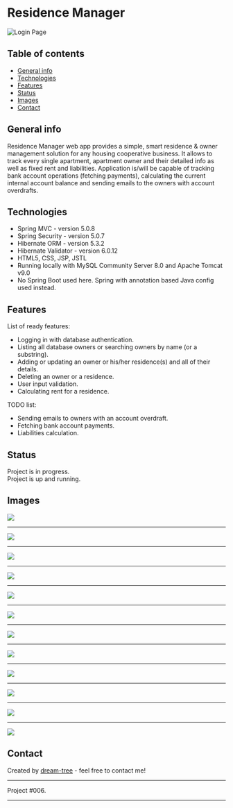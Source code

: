 # Residence Manager
![Login Page](https://github.com/dream-tree/ResidenceManager/blob/master/src/main/webapp/resources/images/login.jpg)


## Table of contents
* [General info](#general-info)
* [Technologies](#technologies)
* [Features](#features)
* [Status](#status)
* [Images](#images)
* [Contact](#contact)

## General info
Residence Manager web app provides a simple, smart residence & owner management solution for any housing cooperative business.
It allows to track every single apartment, apartment owner and their detailed info as well as fixed rent and liabilities.
Application is/will be capable of tracking bank account operations (fetching payments),
calculating the current internal account balance and sending emails to the owners with account overdrafts.

## Technologies
* Spring MVC - version 5.0.8
* Spring Security - version 5.0.7
* Hibernate ORM - version 5.3.2
* Hibernate Validator - version 6.0.12
* HTML5, CSS, JSP, JSTL <br>
* Running locally with MySQL Community Server 8.0 and Apache Tomcat v9.0 <br>
* No Spring Boot used here. Spring with annotation based Java config used instead.

## Features
List of ready features:
* Logging in with database authentication.
* Listing all database owners or searching owners by name (or a substring).
* Adding or updating an owner or his/her residence(s) and all of their details.
* Deleting an owner or a residence.
* User input validation.
* Calculating rent for a residence.

TODO list:
* Sending emails to owners with an account overdraft.
* Fetching bank account payments.
* Liabilities calculation.

## Status
Project is in progress.<br>
Project is up and running.

## Images
![](https://github.com/dream-tree/ResidenceManager/blob/master/src/main/webapp/resources/images/Clipboard04.jpg)

---

![](https://github.com/dream-tree/ResidenceManager/blob/master/src/main/webapp/resources/images/Clipboard05.jpg)

---

![](https://github.com/dream-tree/ResidenceManager/blob/master/src/main/webapp/resources/images/Clipboard07a.jpg)

---

![](https://github.com/dream-tree/ResidenceManager/blob/master/src/main/webapp/resources/images/Clipboard07b.jpg)

---

![](https://github.com/dream-tree/ResidenceManager/blob/master/src/main/webapp/resources/images/Clipboard07c.jpg)

---

![](https://github.com/dream-tree/ResidenceManager/blob/master/src/main/webapp/resources/images/Clipboard08.jpg)

---

![](https://github.com/dream-tree/ResidenceManager/blob/master/src/main/webapp/resources/images/Clipboard09.jpg)

---

![](https://github.com/dream-tree/ResidenceManager/blob/master/src/main/webapp/resources/images/Clipboard10.jpg)

---

![](https://github.com/dream-tree/ResidenceManager/blob/master/src/main/webapp/resources/images/Clipboard21.jpg)

---

![](https://github.com/dream-tree/ResidenceManager/blob/master/src/main/webapp/resources/images/Clipboard22.jpg)

---

![](https://github.com/dream-tree/ResidenceManager/blob/master/src/main/webapp/resources/images/Clipboard23.jpg)

---

![](https://github.com/dream-tree/ResidenceManager/blob/master/src/main/webapp/resources/images/Clipboard99last.jpg)


## Contact
Created by [dream-tree](https://www.linkedin.com/in/marcin-klimek) - feel free to contact me!


---

Project #006.

---